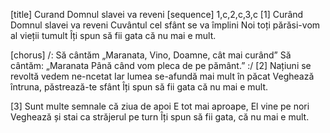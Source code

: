 [title] Curand Domnul slavei va reveni
[sequence] 1,c,2,c,3,c
[1]
Curând Domnul slavei va reveni
Cuvântul cel sfânt se va împlini
Noi toți părăsi-vom al vieții tumult
Îți spun să fii gata că nu mai e mult.

[chorus]
/: Să cântăm „Maranata,
Vino, Doamne, cât mai curând”
Să cântăm: „Maranata
Până când vom pleca de pe pământ.” :/
[2]
Națiuni se revoltă vedem ne-ncetat
Iar lumea se-afundă mai mult în păcat
Veghează întruna, păstrează-te sfânt
Îți spun să fii gata că nu mai e mult.

[3]
Sunt multe semnale că ziua de apoi
E tot mai aproape, El vine pe nori
Veghează și stai ca străjerul pe turn
Îți spun să fii gata, că nu mai e mult.

